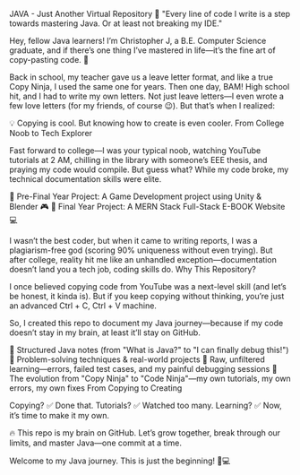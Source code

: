 JAVA - Just Another Virtual Repository 🚀
"Every line of code I write is a step towards mastering Java. Or at least not breaking my IDE."

Hey, fellow Java learners! I’m Christopher J, a B.E. Computer Science graduate, and if there’s one thing I’ve mastered in life—it’s the fine art of copy-pasting code. 🥷

Back in school, my teacher gave us a leave letter format, and like a true Copy Ninja, I used the same one for years. Then one day, BAM! High school hit, and I had to write my own letters. Not just leave letters—I even wrote a few love letters (for my friends, of course 😉). But that’s when I realized:

💡 Copying is cool. But knowing how to create is even cooler.
From College Noob to Tech Explorer

Fast forward to college—I was your typical noob, watching YouTube tutorials at 2 AM, chilling in the library with someone’s EEE thesis, and praying my code would compile. But guess what? While my code broke, my technical documentation skills were elite.

📜 Pre-Final Year Project: A Game Development project using Unity & Blender 🎮
📖 Final Year Project: A MERN Stack Full-Stack E-BOOK Website 💻

I wasn’t the best coder, but when it came to writing reports, I was a plagiarism-free god (scoring 90% uniqueness without even trying). But after college, reality hit me like an unhandled exception—documentation doesn’t land you a tech job, coding skills do.
Why This Repository?

I once believed copying code from YouTube was a next-level skill (and let’s be honest, it kinda is). But if you keep copying without thinking, you’re just an advanced Ctrl + C, Ctrl + V machine.

So, I created this repo to document my Java journey—because if my code doesn’t stay in my brain, at least it’ll stay on GitHub.

🔹 Structured Java notes (from "What is Java?" to "I can finally debug this!")
🔹 Problem-solving techniques & real-world projects
🔹 Raw, unfiltered learning—errors, failed test cases, and my painful debugging sessions
🔹 The evolution from "Copy Ninja" to "Code Ninja"—my own tutorials, my own errors, my own fixes
From Copying to Creating

Copying? ✅ Done that.
Tutorials? ✅ Watched too many.
Learning? ✅ Now, it’s time to make it my own.

🔥 This repo is my brain on GitHub. Let’s grow together, break through our limits, and master Java—one commit at a time.

Welcome to my Java journey. This is just the beginning! 🚀💻
